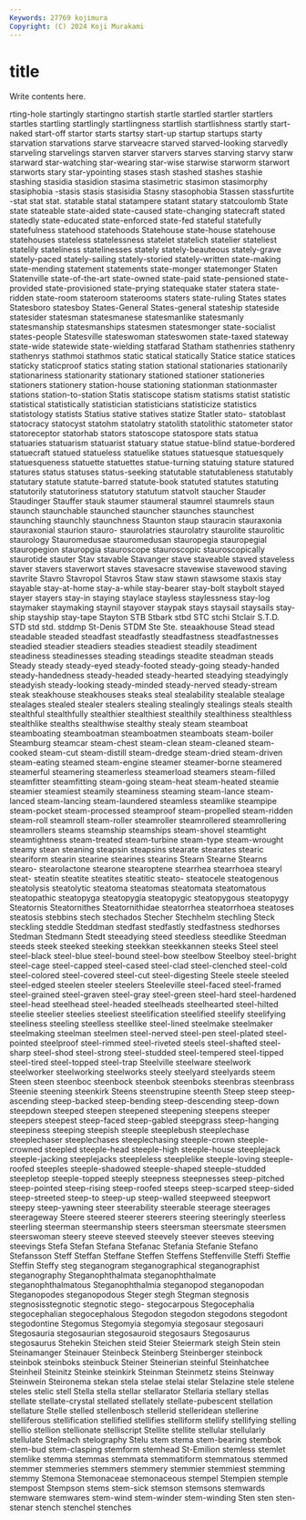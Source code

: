 ```yaml
---
Keywords: 27769 kojimura
Copyright: (C) 2024 Koji Murakami
---
```


# title

Write contents here.



rting-hole
startingly startingno startish startle startled startler startlers startles startling startlingly
startlingness startlish startlishness startly start-naked start-off startor starts startsy start-up
startup startups starty starvation starvations starve starveacre starved starved-looking starvedly
starveling starvelings starven starver starvers starves starving starvy starw starward
star-watching star-wearing star-wise starwise starworm starwort starworts stary star-ypointing stases
stash stashed stashes stashie stashing stasidia stasidion stasima stasimetric stasimon
stasimorphy stasiphobia -stasis stasis stasisidia Stasny stasophobia Stassen stassfurtite -stat
stat stat. statable statal statampere statant statary statcoulomb State state
stateable state-aided state-caused state-changing statecraft stated statedly state-educated state-enforced state-fed
stateful statefully statefulness statehood statehoods Statehouse state-house statehouse statehouses stateless
statelessness statelet statelich statelier stateliest statelily stateliness statelinesses stately stately-beauteous
stately-grave stately-paced stately-sailing stately-storied stately-written state-making state-mending statement statements state-monger
statemonger Staten Statenville state-of-the-art state-owned state-paid state-pensioned state-provided state-provisioned state-prying
statequake stater statera state-ridden state-room stateroom staterooms staters state-ruling States
states Statesboro statesboy States-General States-general stateship stateside statesider statesman statesmanese
statesmanlike statesmanly statesmanship statesmanships statesmen statesmonger state-socialist states-people Statesville stateswoman
stateswomen state-taxed stateway state-wide statewide state-wielding statfarad Statham stathenries stathenry
stathenrys stathmoi stathmos static statical statically Statice statice statices staticky
staticproof statics stating station stational stationaries stationarily stationariness stationarity stationary
stationed stationer stationeries stationers stationery station-house stationing stationman stationmaster stations
station-to-station Statis statiscope statism statisms statist statistic statistical statistically statistician
statisticians statisticize statistics statistology statists Statius stative statives statize Statler
stato- statoblast statocracy statocyst statohm statolatry statolith statolithic statometer stator
statoreceptor statorhab stators statoscope statospore stats statua statuaries statuarism statuarist
statuary statue statue-blind statue-bordered statuecraft statued statueless statuelike statues statuesque
statuesquely statuesqueness statuette statuettes statue-turning statuing stature statured statures status
statuses status-seeking statutable statutableness statutably statutary statute statute-barred statute-book statuted
statutes statuting statutorily statutoriness statutory statutum statvolt staucher Stauder Staudinger
Stauffer stauk staumer staumeral staumrel staumrels staun staunch staunchable staunched
stauncher staunches staunchest staunching staunchly staunchness Staunton staup stauracin stauraxonia
stauraxonial staurion stauro- staurolatries staurolatry staurolite staurolitic staurology Stauromedusae stauromedusan
stauropegia stauropegial stauropegion stauropgia stauroscope stauroscopic stauroscopically staurotide stauter Stav
stavable Stavanger stave staveable staved staveless staver stavers staverwort staves
stavesacre stavewise stavewood staving stavrite Stavro Stavropol Stavros Staw staw
stawn stawsome staxis stay stayable stay-at-home stay-a-while stay-bearer stay-bolt staybolt
stayed stayer stayers stay-in staying staylace stayless staylessness stay-log staymaker
staymaking staynil stayover staypak stays staysail staysails stay-ship stayship stay-tape
Stayton STB Stbark stbd STC stchi Stclair S.T.D. STD std
std. stddmp St-Denis STDM Ste Ste. steaakhouse Stead stead steadable
steaded steadfast steadfastly steadfastness steadfastnesses steadied steadier steadiers steadies steadiest
steadily steadiment steadiness steadinesses steading steadings steadite steadman steads Steady
steady steady-eyed steady-footed steady-going steady-handed steady-handedness steady-headed steady-hearted steadying steadyingly
steadyish steady-looking steady-minded steady-nerved steady-stream steak steakhouse steakhouses steaks steal
stealability stealable stealage stealages stealed stealer stealers stealing stealingly stealings
steals stealth stealthful stealthfully stealthier stealthiest stealthily stealthiness stealthless stealthlike
stealths stealthwise stealthy stealy steam steamboat steamboating steamboatman steamboatmen steamboats
steam-boiler Steamburg steamcar steam-chest steam-clean steam-cleaned steam-cooked steam-cut steam-distill steam-dredge
steam-dried steam-driven steam-eating steamed steam-engine steamer steamer-borne steamered steamerful steamering
steamerless steamerload steamers steam-filled steamfitter steamfitting steam-going steam-heat steam-heated steamie
steamier steamiest steamily steaminess steaming steam-lance steam-lanced steam-lancing steam-laundered steamless
steamlike steampipe steam-pocket steam-processed steamproof steam-propelled steam-ridden steam-roll steamroll steam-roller
steamroller steamrollered steamrollering steamrollers steams steamship steamships steam-shovel steamtight steamtightness
steam-treated steam-turbine steam-type steam-wrought steamy stean steaning steapsin steapsins stearate
stearates stearic steariform stearin stearine stearines stearins Stearn Stearne Stearns
stearo- stearolactone stearone stearoptene stearrhea stearrhoea stearyl steat- steatin steatite
steatites steatitic steato- steatocele steatogenous steatolysis steatolytic steatoma steatomas steatomata
steatomatous steatopathic steatopyga steatopygia steatopygic steatopygous steatopygy Steatornis Steatornithes Steatornithidae
steatorrhea steatorrhoea steatoses steatosis stebbins stech stechados Stecher Stechhelm stechling
Steck steckling steddle Steddman stedfast stedfastly stedfastness stedhorses Stedman Stedmann
Stedt steeadying steed steedless steedlike Steedman steeds steek steeked steeking
steekkan steekkannen steeks Steel steel steel-black steel-blue steel-bound steel-bow steelbow
Steelboy steel-bright steel-cage steel-capped steel-cased steel-clad steel-clenched steel-cold steel-colored steel-covered
steel-cut steel-digesting Steele steele steeled steel-edged steelen steeler steelers Steeleville
steel-faced steel-framed steel-grained steel-graven steel-gray steel-green steel-hard steel-hardened steel-head steelhead
steel-headed steelheads steelhearted steel-hilted steelie steelier steelies steeliest steelification steelified
steelify steelifying steeliness steeling steelless steellike steel-lined steelmake steelmaker steelmaking
steelman steelmen steel-nerved steel-pen steel-plated steel-pointed steelproof steel-rimmed steel-riveted steels
steel-shafted steel-sharp steel-shod steel-strong steel-studded steel-tempered steel-tipped steel-tired steel-topped steel-trap
Steelville steelware steelwork steelworker steelworking steelworks steely steelyard steelyards steem
Steen steen steenboc steenbock steenbok steenboks steenbras steenbrass Steenie steening
steenkirk Steens steenstrupine steenth Steep steep steep-ascending steep-backed steep-bending steep-descending
steep-down steepdown steeped steepen steepened steepening steepens steeper steepers steepest
steep-faced steep-gabled steepgrass steep-hanging steepiness steeping steepish steeple steeplebush steeplechase
steeplechaser steeplechases steeplechasing steeple-crown steeple-crowned steepled steeple-head steeple-high steeple-house steeplejack
steeple-jacking steeplejacks steepleless steeplelike steeple-loving steeple-roofed steeples steeple-shadowed steeple-shaped steeple-studded
steepletop steeple-topped steeply steepness steepnesses steep-pitched steep-pointed steep-rising steep-roofed steeps
steep-scarped steep-sided steep-streeted steep-to steep-up steep-walled steepweed steepwort steepy steep-yawning
steer steerability steerable steerage steerages steerageway Steere steered steerer steerers
steering steeringly steerless steerling steerman steermanship steers steersman steersmate steersmen
steerswoman steery steeve steeved steevely steever steeves steeving steevings Stefa
Stefan Stefana Stefanac Stefania Stefanie Stefano Stefansson Steff Steffan Steffane
Steffen Steffens Steffenville Steffi Steffie Steffin Steffy steg steganogram steganographical
steganographist steganography Steganophthalmata steganophthalmate steganophthalmatous Steganophthalmia steganopod steganopodan Steganopodes steganopodous
Steger stegh Stegman stegnosis stegnosisstegnotic stegnotic stego- stegocarpous Stegocephalia stegocephalian
stegocephalous Stegodon stegodon stegodons stegodont stegodontine Stegomus Stegomyia stegomyia stegosaur
stegosauri Stegosauria stegosaurian stegosauroid stegosaurs Stegosaurus stegosaurus Stehekin Steichen steid
Steier Steiermark steigh Stein stein Steinamanger Steinauer Steinbeck Steinberg Steinberger
steinbock steinbok steinboks steinbuck Steiner Steinerian steinful Steinhatchee Steinheil Steinitz
Steinke steinkirk Steinman Steinmetz steins Steinway Steinwein Steironema stekan stela
stelae stelai stelar Stelazine stele stelene steles stelic stell Stella
stella stellar stellarator Stellaria stellary stellas stellate stellate-crystal stellated stellately
stellate-pubescent stellation stellature Stelle stelled stellenbosch stellerid stelleridean stellerine stelliferous
stellification stellified stellifies stelliform stellify stellifying stelling stellio stellion stellionate
stelliscript Stellite stellite stellular stellularly stellulate Stelmach stelography Stelu stem
stema stem-bearing stembok stem-bud stem-clasping stemform stemhead St-Emilion stemless stemlet
stemlike stemma stemmas stemmata stemmatiform stemmatous stemmed stemmer stemmeries stemmers
stemmery stemmier stemmiest stemming stemmy Stemona Stemonaceae stemonaceous stempel Stempien
stemple stempost Stempson stems stem-sick stemson stemsons stemwards stemware stemwares
stem-wind stem-winder stem-winding Sten sten sten- stenar stench stenchel stenches
